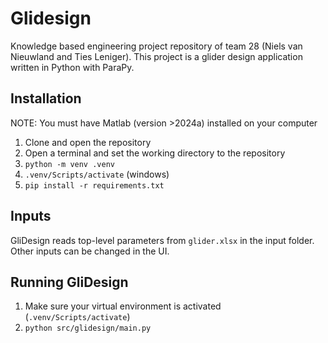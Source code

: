 # Glidesign

Knowledge based engineering project repository of team 28 (Niels van Nieuwland and Ties Leniger).
This project is a glider design application written in Python with ParaPy.

Installation
------------
NOTE: You must have Matlab (version >2024a) installed on your computer
  1. Clone and open the repository
  2. Open a terminal and set the working directory to the repository
  3. `python -m venv .venv`
  4. `.venv/Scripts/activate`  (windows)
  5. `pip install -r requirements.txt`

Inputs
------
GliDesign reads top-level parameters from `glider.xlsx` in the input folder. Other inputs can be changed in the UI.

Running GliDesign
-----------------
  1. Make sure your virtual environment is activated (`.venv/Scripts/activate`)
  2. `python src/glidesign/main.py`
